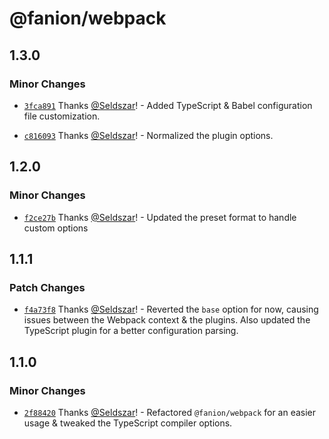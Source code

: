 # @fanion/webpack

## 1.3.0

### Minor Changes

- [`3fca891`](https://github.com/Seldszar/fanion/commit/3fca8910ad1b51fac68fb82009f59c1b5f408116) Thanks [@Seldszar](https://github.com/Seldszar)! - Added TypeScript & Babel configuration file customization.

* [`c816093`](https://github.com/Seldszar/fanion/commit/c8160932fcda2702645fdd06d9d637944259d372) Thanks [@Seldszar](https://github.com/Seldszar)! - Normalized the plugin options.

## 1.2.0

### Minor Changes

- [`f2ce27b`](https://github.com/Seldszar/fanion/commit/f2ce27bf8750657cf7225df7e1513e7255d52a1e) Thanks [@Seldszar](https://github.com/Seldszar)! - Updated the preset format to handle custom options

## 1.1.1

### Patch Changes

- [`f4a73f8`](https://github.com/Seldszar/fanion/commit/f4a73f8e937aab883868acf87923aaeee92b6ae8) Thanks [@Seldszar](https://github.com/Seldszar)! - Reverted the `base` option for now, causing issues between the Webpack context & the plugins. Also updated the TypeScript plugin for a better configuration parsing.

## 1.1.0

### Minor Changes

- [`2f88420`](https://github.com/Seldszar/fanion/commit/2f8842086b344dae906c6521462354d5b4073470) Thanks [@Seldszar](https://github.com/Seldszar)! - Refactored `@fanion/webpack` for an easier usage & tweaked the TypeScript compiler options.
